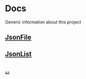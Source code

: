 ﻿# Docs
Generic information about this project

##  [JsonFile](./JsonFile.md)    
##  [JsonList](./JsonList.md)    
##  [..](./ReadMe.md)    
